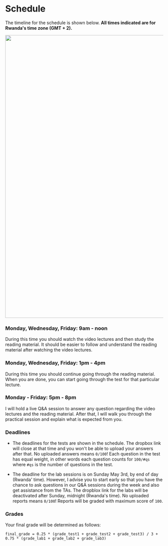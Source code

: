 # Schedule
 
The timeline for the schedule is shown below. **All times indicated are for Rwanda's time zone (GMT + 2).**

<img src="https://raw.githubusercontent.com/gkioxari/aims2020_visualrecognition/master/.github/ammi_schedule.png" width="900"/>

### Monday, Wednesday, Friday: 9am - noon
During this time you should watch the video lectures and then study the reading material. It should be easier to follow and understand the reading material after watching the video lectures. 

### Monday, Wednesday, Friday: 1pm - 4pm
During this time you should continue going through the reading material. When you are done, you can start going through the test for that particular lecture. 

### Monday - Friday: 5pm - 8pm
I will hold a live Q&A session to answer any question regarding the video lectures and the reading material. After that, I will walk you through the practical session and explain what is expected from you. 

### Deadlines
* The deadlines for the tests are shown in the schedule. The dropbox link will close at that time and you won't be able to upload your answers after that. No uploaded answers means `0/100`! Each question in the test has equal weight, in other words each question counts for `100/#qs` where `#qs` is the number of questions in the test. 

* The deadline for the lab sessions is on Sunday May 3rd, by end of day (Rwanda' time). However, I advise you to start early so that you have the chance to ask questions in our Q&A sessions during the week and also get assistance from the TAs. The dropblox link for the labs will be deactivated after Sunday, midnight (Rwanda's time). No uploaded reports means `0/100`! Reports will be graded with maximum score of `100`.

### Grades
Your final grade will be determined as follows: 
```
final_grade = 0.25 * (grade_test1 + grade_test2 + grade_test3) / 3 + 0.75 * (grade_lab1 + grade_lab2 + grade_lab3)
```

